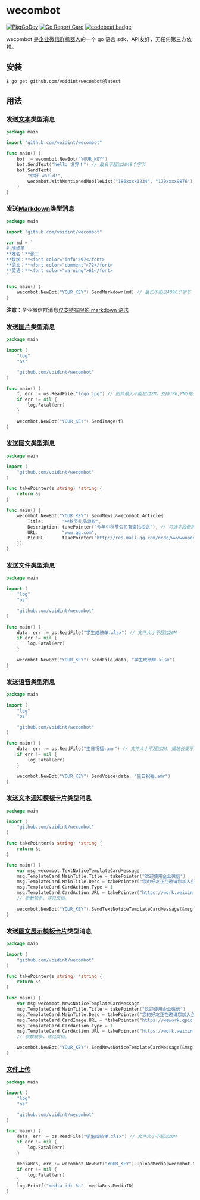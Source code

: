 # wecombot
[![PkgGoDev](https://pkg.go.dev/badge/github.com/voidint/wecombot)](https://pkg.go.dev/github.com/voidint/wecombot?tab=doc)
[![Go Report Card](https://goreportcard.com/badge/github.com/voidint/wecombot)](https://goreportcard.com/report/github.com/voidint/wecombot)
[![codebeat badge](https://codebeat.co/badges/f6d30cce-7c65-4d72-a698-40fbc32eda9d)](https://codebeat.co/projects/github-com-voidint-wecombot-main)

wecombot 是[企业微信群机器人](https://developer.work.weixin.qq.com/document/path/91770)的一个 go 语言 sdk，API友好，无任何第三方依赖。

## 安装
```sehll
$ go get github.com/voidint/wecombot@latest
```


## 用法
### 发送[文本](https://developer.work.weixin.qq.com/document/path/91770#%E6%96%87%E6%9C%AC%E7%B1%BB%E5%9E%8B)类型消息
```go
package main

import "github.com/voidint/wecombot"

func main() {
	bot := wecombot.NewBot("YOUR_KEY")
	bot.SendText("hello 世界！") // 最长不超过2048个字节
	bot.SendText(
		"你好 world!",
		wecombot.WithMentionedMobileList("186xxxx1234", "170xxxx9876"), // 发送文字内容并@某些手机用户
	)
}
```

### 发送[Markdown](https://developer.work.weixin.qq.com/document/path/91770#markdown%E7%B1%BB%E5%9E%8B)类型消息
```go
package main

import "github.com/voidint/wecombot"

var md = `
# 成绩单
**姓名：**张三
**数学：**<font color="info">97</font>
**语文：**<font color="comment">72</font>
**英语：**<font color="warning">61</font>
`

func main() {
	wecombot.NewBot("YOUR_KEY").SendMarkdown(md) // 最长不超过4096个字节
}
```

**注意**：企业微信群消息[仅支持有限的 markdown 语法](https://developer.work.weixin.qq.com/document/path/91770#markdown%E7%B1%BB%E5%9E%8B)


### 发送[图片](https://developer.work.weixin.qq.com/document/path/91770#%E5%9B%BE%E7%89%87%E7%B1%BB%E5%9E%8B)类型消息
```go
package main

import (
	"log"
	"os"

	"github.com/voidint/wecombot"
)

func main() {
	f, err := os.ReadFile("logo.jpg") // 图片最大不能超过2M，支持JPG,PNG格式。
	if err != nil {
		log.Fatal(err)
	}

	wecombot.NewBot("YOUR_KEY").SendImage(f)
}
```

### 发送[图文](https://developer.work.weixin.qq.com/document/path/91770#%E5%9B%BE%E6%96%87%E7%B1%BB%E5%9E%8B)类型消息
```go
package main

import (
	"github.com/voidint/wecombot"
)

func takePointer(s string) *string {
	return &s
}

func main() {
	wecombot.NewBot("YOUR_KEY").SendNews(&wecombot.Article{
		Title:       "中秋节礼品领取",
		Description: takePointer("今年中秋节公司有豪礼相送"), // 可选字段使用指针类型
		URL:         "www.qq.com",
		PicURL:      takePointer("http://res.mail.qq.com/node/ww/wwopenmng/images/independent/doc/test_pic_msg1.png"),
	})
}
```

### 发送[文件](https://developer.work.weixin.qq.com/document/path/91770#%E6%96%87%E4%BB%B6%E7%B1%BB%E5%9E%8B)类型消息

```go
package main

import (
	"log"
	"os"

	"github.com/voidint/wecombot"
)

func main() {
	data, err := os.ReadFile("学生成绩单.xlsx") // 文件大小不超过20M
	if err != nil {
		log.Fatal(err)
	}

	wecombot.NewBot("YOUR_KEY").SendFile(data, "学生成绩单.xlsx")
}
```


### 发送[语音](https://developer.work.weixin.qq.com/document/path/91770#%E8%AF%AD%E9%9F%B3%E7%B1%BB%E5%9E%8B)类型消息

```go
package main

import (
	"log"
	"os"

	"github.com/voidint/wecombot"
)

func main() {
	data, err := os.ReadFile("生日祝福.amr") // 文件大小不超过2M，播放长度不超过60s，仅支持AMR格式。
	if err != nil {
		log.Fatal(err)
	}

	wecombot.NewBot("YOUR_KEY").SendVoice(data, "生日祝福.amr")
}
```

### 发送[文本通知模板卡片](https://developer.work.weixin.qq.com/document/path/91770#%E6%96%87%E6%9C%AC%E9%80%9A%E7%9F%A5%E6%A8%A1%E7%89%88%E5%8D%A1%E7%89%87)类型消息

```go
package main

import (
	"github.com/voidint/wecombot"
)

func takePointer(s string) *string {
	return &s
}

func main() {
	var msg wecombot.TextNoticeTemplateCardMessage
	msg.TemplateCard.MainTitle.Title = takePointer("欢迎使用企业微信")
	msg.TemplateCard.MainTitle.Desc = takePointer("您的好友正在邀请您加入企业微信")
	msg.TemplateCard.CardAction.Type = 1
	msg.TemplateCard.CardAction.URL = takePointer("https://work.weixin.qq.com/?from=openApi")
	// 参数较多，详见文档。

	wecombot.NewBot("YOUR_KEY").SendTextNoticeTemplateCardMessage(&msg)
}
```

### 发送[图文展示模板卡片](https://developer.work.weixin.qq.com/document/path/91770#%E5%9B%BE%E6%96%87%E5%B1%95%E7%A4%BA%E6%A8%A1%E7%89%88%E5%8D%A1%E7%89%87)类型消息

```go
package main

import (
	"github.com/voidint/wecombot"
)

func takePointer(s string) *string {
	return &s
}

func main() {
	var msg wecombot.NewsNoticeTemplateCardMessage
	msg.TemplateCard.MainTitle.Title = takePointer("欢迎使用企业微信")
	msg.TemplateCard.MainTitle.Desc = takePointer("您的好友正在邀请您加入企业微信")
	msg.TemplateCard.CardImage.URL = *takePointer("https://wework.qpic.cn/wwpic/354393_4zpkKXd7SrGMvfg_1629280616/0")
	msg.TemplateCard.CardAction.Type = 1
	msg.TemplateCard.CardAction.URL = takePointer("https://work.weixin.qq.com/?from=openApi")
	// 参数较多，详见文档。

	wecombot.NewBot("YOUR_KEY").SendNewsNoticeTemplateCardMessage(&msg)
}
```

### [文件上传](https://developer.work.weixin.qq.com/document/path/91770#%E6%96%87%E4%BB%B6%E4%B8%8A%E4%BC%A0%E6%8E%A5%E5%8F%A3)

```go
package main

import (
	"log"
	"os"

	"github.com/voidint/wecombot"
)

func main() {
	data, err := os.ReadFile("学生成绩单.xlsx") // 文件大小不超过20M
	if err != nil {
		log.Fatal(err)
	}

	mediaRes, err := wecombot.NewBot("YOUR_KEY").UploadMedia(wecombot.NormalFile, data, "学生成绩单.xlsx")
	if err != nil {
		log.Fatal(err)
	}
	log.Printf("media id: %s", mediaRes.MediaID)
}
```